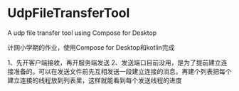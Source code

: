# UdpFileTransferTool
A udp file transfer tool using Compose for Desktop

计网小学期的作业，使用Compose for Desktop和kotlin完成

1、先开客户端接收，再开服务端发送
2、发送端口目前没用，是为了提前建立连接准备的。可以在发送文件前先互相发送一段建立连接的消息，再建个列表把每个建立连接的线程放到列表里，这样就能看到每个发送线程的进度
        
